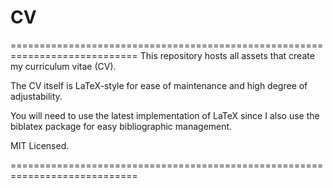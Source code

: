 # CV
============================================================================
This repository hosts all assets that create my curriculum vitae (CV).

The CV itself is LaTeX-style for ease of maintenance and high degree of adjustability.

You will need to use the latest implementation of LaTeX since I also use the biblatex package for easy bibliographic management.

MIT Licensed.

============================================================================